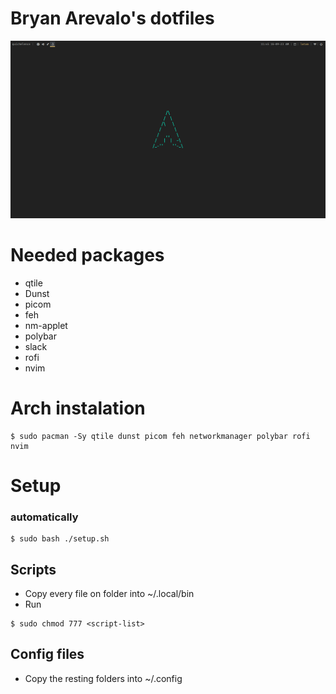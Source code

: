 # Bryan Arevalo's dotfiles

!["Imagen de prueba"](./images/cover.png)

# Needed packages

- qtile
- Dunst
- picom
- feh
- nm-applet
- polybar
- slack
- rofi
- nvim

# Arch instalation

```
$ sudo pacman -Sy qtile dunst picom feh networkmanager polybar rofi nvim
```

# Setup

### automatically

```
$ sudo bash ./setup.sh
```

## Scripts

- Copy every file on <scripts> folder into ~/.local/bin
- Run

```
$ sudo chmod 777 <script-list>
```

## Config files

- Copy the resting folders into ~/.config
